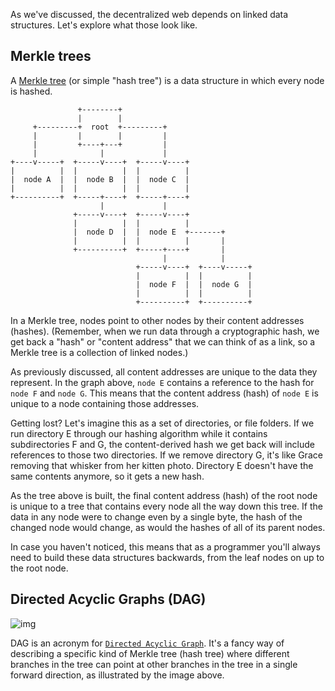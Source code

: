 
As we've discussed, the decentralized web depends on linked data structures. Let's explore
what those look like.

## Merkle trees
A [Merkle tree](https://en.wikipedia.org/wiki/Merkle_tree) (or simple "hash tree") is a data structure in which every node is hashed.

```
               +--------+
               |        |
     +---------+  root  +---------+
     |         |        |         |
     |         +----+---+         |
     |              |             |
+----v-----+  +-----v----+  +-----v----+
|          |  |          |  |          |
|  node A  |  |  node B  |  |  node C  |
|          |  |          |  |          |
+----------+  +-----+----+  +-----+----+
                    |             |
              +-----v----+  +-----v----+
              |          |  |          |
              |  node D  |  |  node E  +-------+
              |          |  |          |       |
              +----------+  +-----+----+       |
                                  |            |
                            +-----v----+  +----v-----+
                            |          |  |          |
                            |  node F  |  |  node G  |
                            |          |  |          |
                            +----------+  +----------+
```

In a Merkle tree, nodes point to other nodes by their content addresses (hashes). (Remember,
when we run data through a cryptographic hash, we get back a "hash" or "content address"
that we can think of as a link, so a Merkle tree is a collection of linked nodes.)

As previously discussed, all content addresses are unique to the data they represent. In the graph above, `node E` contains a reference to the hash for `node F` and `node G`. This means that the content address (hash) of `node E` is unique to a node containing those addresses.

Getting lost? Let's imagine this as a set of directories, or file folders. If we run directory E through our hashing algorithm
while it contains subdirectories F and G, the content-derived hash we get back will include references to those two directories. If we remove directory G, it's like Grace removing that whisker from her kitten photo. Directory E doesn't have the same contents anymore, so it gets a new hash.

As the tree above is built, the final content address (hash) of the root node is unique to a
tree that contains every node all the way down this tree. If the data in any node were
to change even by a single byte, the hash of the changed node would change, as would the hashes
of all of its parent nodes.

In case you haven't noticed, this means that as a programmer you'll always need to build
these data structures backwards, from the leaf nodes on up to the root node.

## Directed Acyclic Graphs (DAG)

![img](https://upload.wikimedia.org/wikipedia/commons/c/c6/Topological_Ordering.svg)

DAG is an acronym for [`Directed Acyclic Graph`](https://en.wikipedia.org/wiki/Directed_acyclic_graph). It's a fancy way of describing a
specific kind of Merkle tree (hash tree) where different branches in the tree can point at other branches
in the tree in a single forward direction, as illustrated by the image above.
